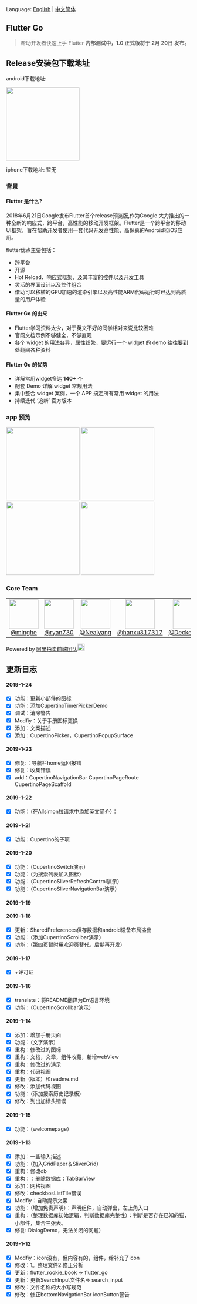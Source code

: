 Language: [English](https://github.com/alibaba/flutter-go/blob/master/README-en.md) | [中文简体](https://github.com/alibaba/flutter-go/blob/master/README.md)
## Flutter Go

> 帮助开发者快速上手 Flutter  **内部测试中，1.0 正式版将于 2月 20日 发布。**


## Release安装包下载地址

android下载地址:

<img src="https://img.alicdn.com/tfs/TB1q1GVB4naK1RjSZFtXXbC2VXa-195-198.png" width="200px">

iphone下载地址:
暂无

### 背景

#### Flutter 是什么?

2018年6月21日Google发布Flutter首个release预览版,作为Google 大力推出的一种全新的响应式，跨平台，高性能的移动开发框架。Flutter是一个跨平台的移动UI框架，旨在帮助开发者使用一套代码开发高性能、高保真的Android和iOS应用。

flutter优点主要包括：
- 跨平台
- 开源
- Hot Reload、响应式框架、及其丰富的控件以及开发工具
- 灵活的界面设计以及控件组合
- 借助可以移植的GPU加速的渲染引擎以及高性能ARM代码运行时已达到高质量的用户体验

#### Flutter Go 的由来

- Flutter学习资料太少，对于英文不好的同学相对来说比较困难
- 官网文档示例不够健全，不够直观
- 各个 widget 的用法各异，属性纷繁，要运行一个 widget 的 demo 往往要到处翻阅各种资料

#### Flutter Go 的优势

- 详解常用widget多达 **140+** 个
- 配套 Demo 详解 widget 常规用法
- 集中整合 widget 案例，一个 APP 搞定所有常用 widget 的用法
- 持续迭代 ‘追新’ 官方版本

### app 预览

<img src="https://img.alicdn.com/tfs/TB1oeicBhjaK1RjSZFAXXbdLFXa-345-717.gif" width=200>  <img src="https://img.alicdn.com/tfs/TB1WJNuBmzqK1RjSZPcXXbTepXa-345-717.gif" width=200>  <img src="https://img.alicdn.com/tfs/TB13Xh3BkvoK1RjSZFNXXcxMVXa-345-717.gif" width=200>  <img src="https://img.alicdn.com/tfs/TB1MtdSBjDpK1RjSZFrXXa78VXa-345-717.gif" width=200>

### Core Team

<table>
  <tbody>
    <tr>
      <td align="center" width="80" valign="top">
        <img height="80" width="80" src="https://github.com/minghe.png?s=128">
        <br>
        <a href="https://github.com/minghe">@minghe</a>
      </td>
      <td align="center" width="80" valign="top">
        <img height="80" width="80"  src="https://github.com/ryan730.png?s=128">
        <br>
        <a href="https://github.com/ryan730">@ryan730</a>
      </td>
      <td align="center" width="80" valign="top">
        <img height="80" width="80"  src="https://github.com/Nealyang.png?s=128">
        <br>
        <a href="https://github.com/Nealyang">@Nealyang</a>
      </td>
      <td align="center" width="80" valign="top">
        <img height="80" width="80"  src="https://github.com/hanxu317317.png?s=128">
        <br>
        <a href="https://github.com/hanxu317317">@hanxu317317</a>
      </td>
      <td align="center" width="80" valign="top">
        <img height="80" width="80"  src="https://github.com/DeckeDeng.png?s=128">
        <br>
        <a href="https://github.com/DeckeDeng">@DeckeDeng</a>
      </td>
     </tr>
  </tbody>
</table>

Powered by [阿里拍卖前端团队](https://github.com/alibaba-paimai-frontend)<img src="https://img.alicdn.com/tfs/TB1foEhAMHqK1RjSZJnXXbNLpXa-166-166.png" width=20 height=20>


## 更新日志

#### 2019-1-24
  - [x] 功能：更新小部件的图标
  - [x] 功能：添加CupertinoTimerPickerDemo
  - [x] 调试：消除警告
  - [x] Modfiy：关于手册图标更换
  - [x] 添加：文案描述
  - [x]  添加：CupertinoPicker，CupertinoPopupSurface
#### 2019-1-23
  - [x]  修复:：导航栏home返回报错
  - [x] 修复：收集错误
  - [x] add：CupertinoNavigationBar CupertinoPageRoute CupertinoPageScaffold
#### 2019-1-22
  - [x] 功能：（在Allsimon拉请求中添加英文简介）：
#### 2019-1-21
  - [x] 功能：Cupertino的子项
#### 2019-1-20
  - [x] 功能：（CupertinoSwitch演示）
  - [x] 功能：（为搜索列表加入图标）
  - [x] 功能：（CupertinoSliverRefreshControl演示）
  - [x] 功能：（CupertinoSliverNavigationBar演示）
#### 2019-1-19
#### 2019-1-18
  - [x] 更新：SharedPreferences保存数据和android设备布局溢出
  - [x] 功能：（添加CupertinoScrollbar演示）
  - [x] 功能：（第四页暂时用欢迎页替代。后期再开发）
#### 2019-1-17
  - [x] +许可证
#### 2019-1-16
  - [x] translate：将README翻译为En语言环境
  - [x] 功能：（CupertinoScrollbar演示）
#### 2019-1-14
  - [x] 添加：增加手册页面
  - [x] 功能：（文字演示）
  - [x] 重构：修改过的图标
  - [x] 重构：文档，文章，组件收藏，新增webView
  - [x] 重构：修改过的演示
  - [x] 重构：代码视图
  - [x] 更新（版本）和readme.md
  - [x] 修改：添加代码视图
  - [x] 功能：（添加搜索历史记录板）
  - [x] 修改：列出加标头错误
#### 2019-1-15
  - [x] 功能：（welcomepage）
#### 2019-1-13
  - [x] 添加：一些输入描述
  - [x] 功能：（加入GridPaper＆SliverGrid）
  - [x] 重构：修改db
  - [x] 重构：：删除数据库：TabBarView
  - [x] 添加：网格视图
  - [x] 修改：checkbosListTile错误
  - [x] Modfiy：自动提示文案
  - [x] 功能：（增加免责声明）：声明组件，自动弹出，左上角入口
  - [x] 重构：（整理数据库初始逻辑，判断数据库完整性）：判断是否存在已知的猫，小部件，集合三张表。
  - [x]  修复: DialogDemo，无法关闭的问题）
#### 2019-1-12
  - [x] Modfiy：icon没有，但内容有的，组件，给补充了icon
  - [x] 修改：1。整理文件2.修正分析
  - [x] 更新：flutter_rookie_book => flutter_go
  - [x] 更新：更新SearchInput文件名=> search_input
  - [x] 修改：文件名称的大小写规范
  - [x] 修改：修正bottomNavigationBar iconButton警告
